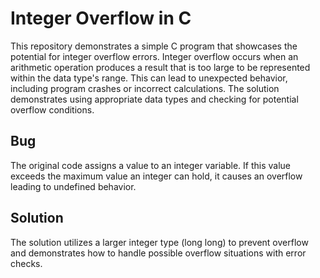 # Integer Overflow in C

This repository demonstrates a simple C program that showcases the potential for integer overflow errors.  Integer overflow occurs when an arithmetic operation produces a result that is too large to be represented within the data type's range. This can lead to unexpected behavior, including program crashes or incorrect calculations. The solution demonstrates using appropriate data types and checking for potential overflow conditions.

## Bug

The original code assigns a value to an integer variable. If this value exceeds the maximum value an integer can hold, it causes an overflow leading to undefined behavior.

## Solution

The solution utilizes a larger integer type (long long) to prevent overflow and demonstrates how to handle possible overflow situations with error checks.